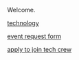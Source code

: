 Welcome. 

[technology](https://jotechcrew.github.io/technology)

[event request form](https://forms.gle/bKKGdiQW7wMRoyCn8)

[apply to join tech crew](https://jotechcrew.github.io/apply)
